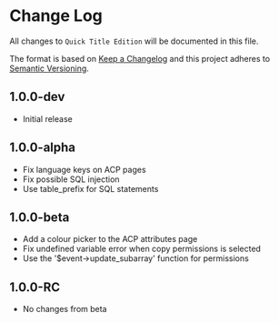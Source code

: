 # Change Log

All changes to `Quick Title Edition` will be documented in this file.

The format is based on [Keep a Changelog](https://keepachangelog.com/) and this project adheres to [Semantic Versioning](https://semver.org/).

## 1.0.0-dev

- Initial release

## 1.0.0-alpha

- Fix language keys on ACP pages
- Fix possible SQL injection
- Use table_prefix for SQL statements

## 1.0.0-beta

- Add a colour picker to the ACP attributes page
- Fix undefined variable error when copy permissions is selected
- Use the '$event->update_subarray' function for permissions

## 1.0.0-RC

- No changes from beta
